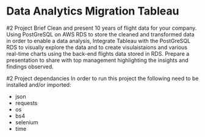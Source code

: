# Data Analytics Migration Tableau

#2 Project Brief 
Clean and present 10 years of flight data for your company. Using PostGreSQL on AWS RDS to store the cleaned and transformed data in order to enable a data analysis, 
Integrate Tableau with the PostGreSQL RDS to visually explore the data and to create visulaistaions and various real-time charts using the back-end flights data stored in RDS.
Prepare a presentation to share with top management highlighting the insights and findings observed.

#2 Project dependancies 
In order to run this project the following need to be installed and/or imported:
- json
- requests
- os
- bs4
- selenium
- time
